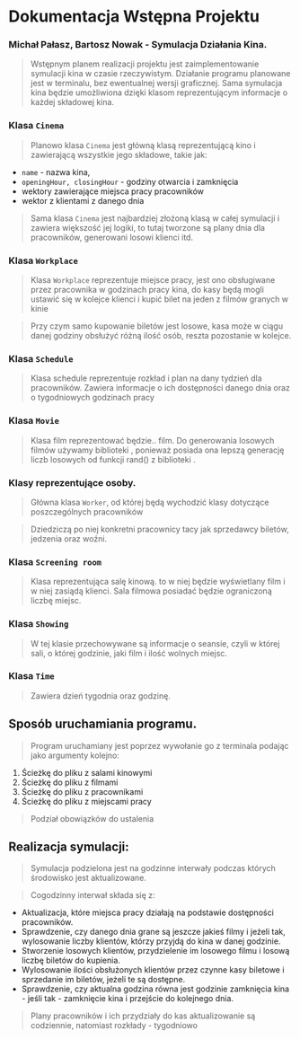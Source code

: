 # Dokumentacja Wstępna Projektu

### Michał Pałasz, Bartosz Nowak - Symulacja Działania Kina.

> Wstępnym planem realizacji projektu jest zaimplementowanie symulacji kina w czasie rzeczywistym. Działanie programu planowane jest w terminalu, bez ewentualnej wersji graficznej. Sama symulacja kina będzie umożliwiona dzięki klasom reprezentującym informacje o każdej składowej kina.

### Klasa ``Cinema``

> Planowo klasa ``Cinema`` jest główną klasą reprezentującą kino i zawierającą wszystkie jego składowe, takie jak:

* ``name`` - nazwa kina,
* ``openingHour, closingHour`` - godziny otwarcia i zamknięcia
* wektory zawierające miejsca pracy pracowników
* wektor z klientami z danego dnia

> Sama klasa ``Cinema`` jest najbardziej złożoną klasą w całej symulacji i zawiera większość jej logiki, to tutaj tworzone są plany dnia dla pracowników, generowani losowi klienci itd.


### Klasa ``Workplace``

> Klasa ``Workplace`` reprezentuje miejsce pracy, jest ono obsługiwane przez pracownika w godzinach pracy kina, do kasy będą mogli ustawić się w kolejce klienci i kupić bilet na jeden z filmów granych w kinie

> Przy czym samo kupowanie biletów jest losowe, kasa może w ciągu danej godziny obsłużyć różną ilość osób, reszta pozostanie w kolejce.

### Klasa ``Schedule``

> Klasa schedule reprezentuje rozkład i plan na dany tydzień dla pracowników. Zawiera informacje o ich dostępności danego dnia oraz o tygodniowych godzinach pracy

### Klasa ``Movie``

> Klasa film reprezentować będzie.. film. Do generowania losowych filmów używamy biblioteki <random>, ponieważ posiada ona lepszą generację liczb losowych od funkcji rand() z biblioteki <cstdlib>.

### Klasy reprezentujące osoby.

> Główna klasa ``Worker``, od której będą wychodzić klasy dotyczące poszczególnych pracowników

> Dziedziczą po niej konkretni pracownicy tacy jak sprzedawcy biletów, jedzenia oraz woźni.

### Klasa ``Screening room``

> Klasa reprezentująca salę kinową. to w niej będzie wyświetlany film i w niej zasiądą klienci. Sala filmowa posiadać będzie ograniczoną liczbę miejsc.

### Klasa ``Showing ``

> W tej klasie przechowywane są informacje o seansie, czyli w której sali, o której godzinie, jaki film i ilość wolnych miejsc.

### Klasa ``Time ``

> Zawiera dzień tygodnia oraz godzinę.

## Sposób uruchamiania programu.

> Program uruchamiany jest poprzez wywołanie go z terminala podając jako argumenty kolejno:

1) Ścieżkę do pliku z salami kinowymi
2) Ścieżkę do pliku z filmami
3) Ścieżkę do pliku z pracownikami
4) Ścieżkę do pliku z miejscami pracy

> Podział obowiązków do ustalenia

## Realizacja symulacji:

> Symulacja podzielona jest na godzinne interwały podczas których środowisko jest aktualizowane.

> Cogodzinny interwał składa się z:

* Aktualizacja, które miejsca pracy działają na podstawie dostępności pracowników.
* Sprawdzenie, czy danego dnia grane są jeszcze jakieś filmy i jeżeli tak, wylosowanie liczby klientów, którzy przyjdą do kina w danej godzinie.
* Stworzenie losowych klientów, przydzielenie im losowego filmu i losową liczbę biletów do kupienia.
* Wylosowanie ilości obsłużonych klientów przez czynne kasy biletowe i sprzedanie im biletów, jeżeli te są dostępne.
* Sprawdzenie, czy aktualna godzina równa jest godzinie zamknięcia kina - jeśli tak - zamknięcie kina i przejście do kolejnego dnia.

> Plany pracowników i ich przydziały do kas aktualizowanie są codziennie, natomiast rozkłady - tygodniowo
